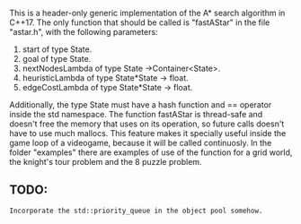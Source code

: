 This is a header-only generic implementation of the A\* search algorithm in C++17. The only function that should be called is "fastAStar" in the file "astar.h", with the following parameters:
1. start of type State.
2. goal of type State.
3. nextNodesLambda of type State ->Container\<State\>.
4. heuristicLambda of type State\*State -> float.
5. edgeCostLambda of type State\*State -> float.

Additionally, the type State must have a hash function and == operator inside the std namespace.
The function fastAStar is thread-safe and doesn't free the memory that uses on its operation, so future calls doesn't have to use much mallocs. This feature makes it specially useful inside the game loop of a videogame, because it will be called continuosly. 
In the folder "examples" there are examples of use of the function for a grid world, the knight's tour problem and the 8 puzzle problem.

## TODO:
	Incorporate the std::priority_queue in the object pool somehow.

